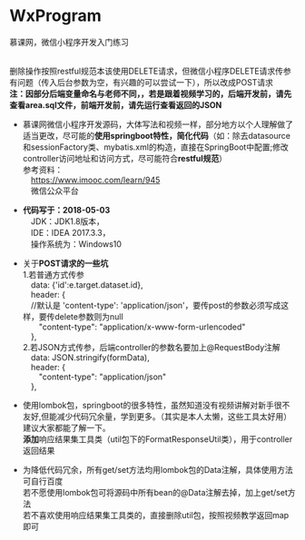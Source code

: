 # WxProgram
慕课网，微信小程序开发入门练习<br/><br/>

删除操作按照restful规范本该使用DELETE请求，但微信小程序DELETE请求传参有问题（传入后台参数为空，有兴趣的可以尝试一下），所以改成POST请求<br/>
**注：因部分后端变量命名与老师不同，，若是跟着视频学习的，后端开发前，请先查看area.sql文件，前端开发前，请先运行查看返回的JSON**<br/>

- 慕课网微信小程序开发源码，大体写法和视频一样，部分地方以个人理解做了适当更改，尽可能的**使用springboot特性，简化代码**（如：除去datasource和sessionFactory类、mybatis.xml的构造，直接在SpringBoot中配置;修改controller访问地址和访问方式，尽可能符合**restful规范**）<br/>
参考资料：<br/>
&emsp;https://www.imooc.com/learn/945<br/>
&emsp;微信公众平台<br/>

- **代码写于：2018-05-03**<br/>
  &emsp;JDK：JDK1.8版本，<br/>
  &emsp;IDE：IDEA 2017.3.3，<br/>
  &emsp;操作系统为：Windows10<br/>

- 关于**POST请求的一些坑**<br/>
  	1.若普通方式传参<br/>
      &emsp;data: {'id':e.target.dataset.id},  <br/>
      &emsp;header: {  <br/>
        &emsp;//默认是 'content-type': 'application/json'，要传post的参数必须写成这样，要传delete参数则为null  <br/>
        &emsp;&emsp;"content-type": "application/x-www-form-urlencoded"  <br/>
      &emsp;},  <br/>
		2.若JSON方式传参，后端controller的参数名要加上@RequestBody注解<br/>
		    &emsp;data: JSON.stringify(formData),  <br/>
        &emsp;header: {  <br/>
          &emsp;&emsp;"content-type": "application/json"  <br/>
        &emsp;},  <br/>

- 使用lombok包，springboot的很多特性，虽然知道没有视频讲解对新手很不友好,但能减少代码冗余量，学到更多。（其实是本人太懒，这些工具太好用）建议大家都能了解一下。<br/>**添加**响应结果集工具类（util包下的FormatResponseUtil类），用于controller返回结果<br/>
- 为降低代码冗余，所有get/set方法均用lombok包的Data注解，具体使用方法可自行百度<br/>
 若不愿使用lombok包可将源码中所有bean的@Data注解去掉，加上get/set方法<br/>
 若不喜欢使用响应结果集工具类的，直接删除util包，按照视频教学返回map即可<br/>
